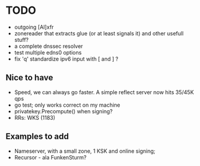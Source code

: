 # TODO

* outgoing [AI]xfr
* zonereader that extracts glue (or at least signals it) and other usefull stuff?
* a complete dnssec resolver
* test multiple edns0 options
* fix 'q' standardize ipv6 input with [ and ] ?

## Nice to have

* Speed, we can always go faster. A simple reflect server now hits 35/45K qps
* go test; only works correct on my machine
* privatekey.Precompute() when signing? 
* RRs: WKS (1183)

## Examples to add

* Nameserver, with a small zone, 1 KSK and online signing;
* Recursor - ala FunkenSturm?

